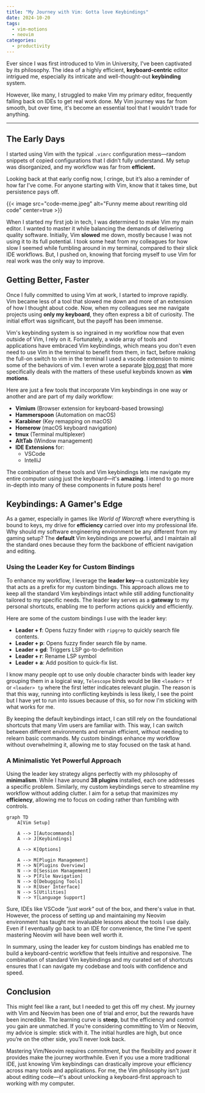 ```yaml
---
title: "My Journey with Vim: Gotta love Keybindings"
date: 2024-10-20
tags:
  - vim-motions
  - neovim
categories:
  - productivity
---
```


Ever since I was first introduced to Vim in University, I've been captivated by its philosophy. The idea of a highly efficient, **keyboard-centric** editor intrigued me, especially its intricate and well-thought-out **keybinding** system.

<!--more-->

However, like many, I struggled to make Vim my primary editor, frequently falling back on IDEs to get real work done. My Vim journey was far from smooth, but over time, it's become an essential tool that I wouldn’t trade for anything.

---

## The Early Days

I started using Vim with the typical `.vimrc` configuration mess—random snippets of copied configurations that I didn’t fully understand. My setup was disorganized, and my workflow was far from **efficient.**

Looking back at that early config now, I cringe, but it’s also a reminder of how far I’ve come. For anyone starting with Vim, know that it takes time, but persistence pays off.

{{< image src="code-meme.jpeg" alt="Funny meme about rewriting old code" center=true >}}

When I started my first job in tech, I was determined to make Vim my main editor. I wanted to master it while balancing the demands of delivering quality software. Initially, Vim **slowed** me down, mostly because I was not using it to its full potential. I took some heat from my colleagues for how slow I seemed while fumbling around in my terminal, compared to their slick IDE workflows. But, I pushed on, knowing that forcing myself to use Vim for real work was the only way to improve.

## Getting Better, Faster

Once I fully committed to using Vim at work, I started to improve rapidly. Vim became less of a tool that slowed me down and more of an extension of how I thought about code. Now, when my colleagues see me navigate projects using **only my keyboard**, they often express a bit of curiosity. The initial effort was significant, but the payoff has been immense.

Vim's keybinding system is so ingrained in my workflow now that even outside of Vim, I rely on it. Fortunately, a wide array of tools and applications have embraced Vim keybindings, which means you don't even need to use Vim in the terminal to benefit from them, in fact, before making the full-on switch to vim in the terminal I used a vscode extension to mimic some of the behaviors of vim. I even wrote a separate [blog post](../vim-motions) that more specifically deals with the matters of these useful keybinds known as **vim motions**.

Here are just a few tools that incorporate Vim keybindings in one way or another and are part of my daily workflow:

- **Vimium** (Browser extension for keyboard-based browsing)
- **Hammerspoon** (Automation on macOS)
- **Karabiner** (Key remapping on macOS)
- **Homerow** (macOS keyboard navigation)
- **tmux** (Terminal multiplexer)
- **AltTab** (Window management)
- **IDE Extensions** for:
  - VSCode
  - IntelliJ

The combination of these tools and Vim keybindings lets me navigate my entire computer using just the keyboard—it's **amazing**. I intend to go more in-depth into many of these components in future posts here!

## Keybindings: A Gamer's Edge

As a gamer, especially in games like _World of Warcraft_ where everything is bound to keys, my drive for **efficiency** carried over into my professional life. Why should my software engineering environment be any different from my gaming setup? The **default** Vim keybindings are powerful, and I maintain all the standard ones because they form the backbone of efficient navigation and editing.

### Using the Leader Key for Custom Bindings

To enhance my workflow, I leverage the **leader key**—a customizable key that acts as a prefix for my custom bindings. This approach allows me to keep all the standard Vim keybindings intact while still adding functionality tailored to my specific needs. The leader key serves as a **gateway** to my personal shortcuts, enabling me to perform actions quickly and efficiently.

Here are some of the custom bindings I use with the leader key:

- **Leader + f**: Opens fuzzy finder with `ripgrep` to quickly search file contents.
- **Leader + p**: Opens fuzzy finder search file by name.
- **Leader + gd**: Triggers LSP go-to-definition
- **Leader + r**: Rename LSP symbol
- **Leader + a**: Add position to quick-fix list.

I know many people opt to use only double character binds with leader key grouping them in a logical way, `Telescope` binds would be like `<leader> tf` or `<leader> tp` where the first letter indicates relevant plugin. The reason is that this way, running into conflicting keybinds is less likely, I see the point but I have yet to run into issues because of this, so for now I'm sticking with what works for me.

By keeping the default keybindings intact, I can still rely on the foundational shortcuts that many Vim users are familiar with. This way, I can switch between different environments and remain efficient, without needing to relearn basic commands. My custom bindings enhance my workflow without overwhelming it, allowing me to stay focused on the task at hand.

### A Minimalistic Yet Powerful Approach

Using the leader key strategy aligns perfectly with my philosophy of **minimalism**. While I have around **38 plugins** installed, each one addresses a specific problem. Similarly, my custom keybindings serve to streamline my workflow without adding clutter. I aim for a setup that maximizes my **efficiency**, allowing me to focus on coding rather than fumbling with controls.

```mermaid
graph TD
    A[Vim Setup]

    A --> I[Autocommands]
    A --> J[Keybindings]

    A --> K[Options]

    A --> M[Plugin Management]
    M --> N[Plugins Overview]
    N --> O[Session Management]
    N --> P[File Navigation]
    N --> Q[Debugging Tools]
    N --> R[User Interface]
    N --> S[Utilities]
    N --> Y[Language Support]
```

Sure, IDEs like VSCode _"just work"_ out of the box, and there's value in that. However, the process of setting up and maintaining my Neovim environment has taught me invaluable lessons about the tools I use daily. Even if I eventually go back to an IDE for convenience, the time I’ve spent mastering Neovim will have been well worth it.

In summary, using the leader key for custom bindings has enabled me to build a keyboard-centric workflow that feels intuitive and responsive. The combination of standard Vim keybindings and my curated set of shortcuts ensures that I can navigate my codebase and tools with confidence and speed.

## Conclusion

This might feel like a rant, but I needed to get this off my chest. My journey with Vim and Neovim has been one of trial and error, but the rewards have been incredible. The learning curve is **steep**, but the efficiency and control you gain are unmatched. If you’re considering committing to Vim or Neovim, my advice is simple: stick with it. The initial hurdles are high, but once you’re on the other side, you’ll never look back.

Mastering Vim/Neovim requires _commitment_, but the flexibility and power it provides make the journey worthwhile. Even if you use a more traditional IDE, just knowing Vim keybindings can drastically improve your efficiency across many tools and applications. For me, the Vim philosophy isn't just about editing code—it's about unlocking a keyboard-first approach to working with my computer.
